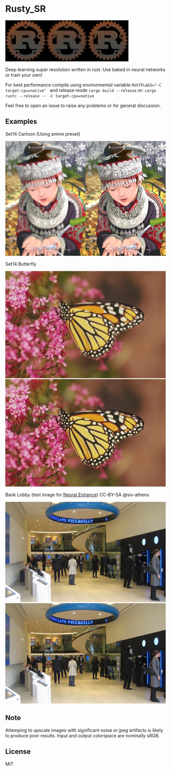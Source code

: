# Rusty_SR
![LogoNN](docs/logo_nn.png)![LogoLin](docs/logo_lin.png)![Logo](docs/logo_rs.png)

Deep learning super resolution written in rust.
Use baked in neural networks or train your own!

For best performance compile using environmental variable `RUSTFLAGS="-C target-cpu=native" ` and release mode `cargo build --release` or:
`cargo rustc --release -- -C target-cpu=native`

Feel free to open an issue to raise any problems or for general discussion.

## Examples
Set14 Cartoon (Using anime preset)

![CartoonLowRes](docs/cartoon_nn.png)![Cartoon](docs/cartoon_rsa.png)

Set14 Butterfly

![ButterflyLowRes](docs/butterfly_nn.png)
![Butterfly](docs/butterfly_rs.png)

Bank Lobby (test image for [Neural Enhance](https://github.com/alexjc/neural-enhance))
CC-BY-SA @siv-athens

![BankLowRes](docs/bank_nn.png)
![Bank](docs/bank_rs.png)

## Note
Attemping to upscale images with significant noise or jpeg artifacts is likely to produce poor results. Input and output colorspace are nominally sRGB.

## License
MIT